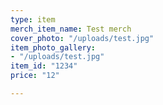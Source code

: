 ```yaml
---
type: item
merch_item_name: Test merch
cover_photo: "/uploads/test.jpg"
item_photo_gallery:
- "/uploads/test.jpg"
item_id: "1234"
price: "12"

---
```

